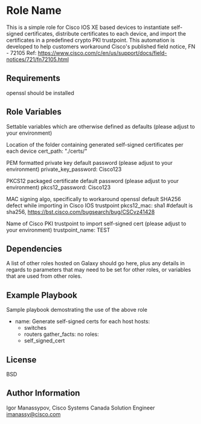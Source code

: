 Role Name
=========

This is a simple role for Cisco IOS XE based devices to instantiate self-signed certificates, distribute certificates to each device, and import the certificates in a predefined crypto PKI trustpoint. 
This automation is developed to help customers workaround Cisco's published field notice, FN - 72105 Ref: https://www.cisco.com/c/en/us/support/docs/field-notices/721/fn72105.html

Requirements
------------

openssl should be installed

Role Variables
--------------

Settable variables which are otherwise defined as defaults (please adjust to your environment)

Location of the folder containing generated self-signed certificates per each device
cert_path: "./certs/"

PEM formatted private key default password (please adjust to your environment)
private_key_password: Cisco123

PKCS12 packaged certificate default password (please adjust to your environment)
pkcs12_password: Cisco123

MAC signing algo, specifically to workaround openssl default SHA256 defect while importing in Cisco IOS trustpoint
pkcs12_mac: sha1 #default is sha256, https://bst.cisco.com/bugsearch/bug/CSCvz41428

Name of Cisco PKI trustpoint to import self-signed cert (please adjust to your environment)
trustpoint_name: TEST


Dependencies
------------

A list of other roles hosted on Galaxy should go here, plus any details in regards to parameters that may need to be set for other roles, or variables that are used from other roles.

Example Playbook
----------------

Sample playbook demostrating the use of the above role

- name: Generate self-signed certs for each host
  hosts: 
    - switches
    - routers
  gather_facts: no
  roles:
    - self_signed_cert


License
-------

BSD

Author Information
------------------

Igor Manassypov, Cisco Systems Canada
Solution Engineer
imanassy@cisco.com
